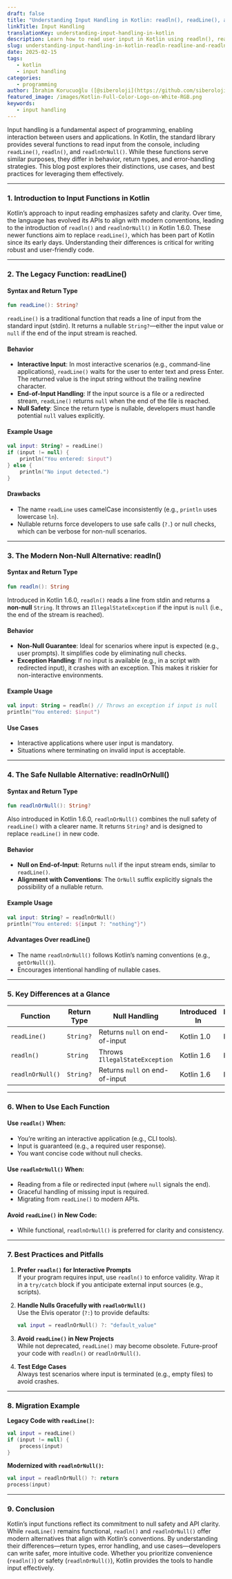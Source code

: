 ```yaml
---
draft: false
title: "Understanding Input Handling in Kotlin: readln(), readLine(), and readlnOrNull()"
linkTitle: Input Handling
translationKey: understanding-input-handling-in-kotlin
description: Learn how to read user input in Kotlin using readln(), readLine(), and readlnOrNull().
slug: understanding-input-handling-in-kotlin-readln-readline-and-readlnornull
date: 2025-02-15
tags:
   - kotlin
   - input handling
categories:
   - programming
author: İbrahim Korucuoğlu ([@siberoloji](https://github.com/siberoloji))
featured_image: /images/Kotlin-Full-Color-Logo-on-White-RGB.png
keywords:
   - input handling
---
```


Input handling is a fundamental aspect of programming, enabling interaction between users and applications. In Kotlin, the standard library provides several functions to read input from the console, including `readLine()`, `readln()`, and `readlnOrNull()`. While these functions serve similar purposes, they differ in behavior, return types, and error-handling strategies. This blog post explores their distinctions, use cases, and best practices for leveraging them effectively.

---

### **1. Introduction to Input Functions in Kotlin**

Kotlin’s approach to input reading emphasizes safety and clarity. Over time, the language has evolved its APIs to align with modern conventions, leading to the introduction of `readln()` and `readlnOrNull()` in Kotlin 1.6.0. These newer functions aim to replace `readLine()`, which has been part of Kotlin since its early days. Understanding their differences is critical for writing robust and user-friendly code.

---

### **2. The Legacy Function: readLine()**

#### **Syntax and Return Type**

```kotlin
fun readLine(): String?
```

`readLine()` is a traditional function that reads a line of input from the standard input (stdin). It returns a nullable `String?`—either the input value or `null` if the end of the input stream is reached.

#### **Behavior**

- **Interactive Input**: In most interactive scenarios (e.g., command-line applications), `readLine()` waits for the user to enter text and press Enter. The returned value is the input string without the trailing newline character.
- **End-of-Input Handling**: If the input source is a file or a redirected stream, `readLine()` returns `null` when the end of the file is reached.
- **Null Safety**: Since the return type is nullable, developers must handle potential `null` values explicitly.

#### **Example Usage**

```kotlin
val input: String? = readLine()
if (input != null) {
    println("You entered: $input")
} else {
    println("No input detected.")
}
```

#### **Drawbacks**

- The name `readLine` uses camelCase inconsistently (e.g., `println` uses lowercase `ln`).
- Nullable returns force developers to use safe calls (`?.`) or null checks, which can be verbose for non-null scenarios.

---

### **3. The Modern Non-Null Alternative: readln()**

#### **Syntax and Return Type**

```kotlin
fun readln(): String
```

Introduced in Kotlin 1.6.0, `readln()` reads a line from stdin and returns a **non-null** `String`. It throws an `IllegalStateException` if the input is `null` (i.e., the end of the stream is reached).

#### **Behavior**

- **Non-Null Guarantee**: Ideal for scenarios where input is expected (e.g., user prompts). It simplifies code by eliminating null checks.
- **Exception Handling**: If no input is available (e.g., in a script with redirected input), it crashes with an exception. This makes it riskier for non-interactive environments.

#### **Example Usage**

```kotlin
val input: String = readln() // Throws an exception if input is null
println("You entered: $input")
```

#### **Use Cases**

- Interactive applications where user input is mandatory.
- Situations where terminating on invalid input is acceptable.

---

### **4. The Safe Nullable Alternative: readlnOrNull()**

#### **Syntax and Return Type**

```kotlin
fun readlnOrNull(): String?
```

Also introduced in Kotlin 1.6.0, `readlnOrNull()` combines the null safety of `readLine()` with a clearer name. It returns `String?` and is designed to replace `readLine()` in new code.

#### **Behavior**

- **Null on End-of-Input**: Returns `null` if the input stream ends, similar to `readLine()`.
- **Alignment with Conventions**: The `OrNull` suffix explicitly signals the possibility of a nullable return.

#### **Example Usage**

```kotlin
val input: String? = readlnOrNull()
println("You entered: ${input ?: "nothing"}")
```

#### **Advantages Over readLine()**

- The name `readlnOrNull()` follows Kotlin’s naming conventions (e.g., `getOrNull()`).
- Encourages intentional handling of nullable cases.

---

### **5. Key Differences at a Glance**

| Function          | Return Type | Null Handling                         | Introduced In | Exception Risk |
|-------------------|-------------|----------------------------------------|---------------|----------------|
| `readLine()`      | `String?`   | Returns `null` on end-of-input         | Kotlin 1.0    | Low            |
| `readln()`        | `String`    | Throws `IllegalStateException`         | Kotlin 1.6    | High           |
| `readlnOrNull()`  | `String?`   | Returns `null` on end-of-input         | Kotlin 1.6    | Low            |

---

### **6. When to Use Each Function**

#### **Use `readln()` When:**

- You’re writing an interactive application (e.g., CLI tools).
- Input is guaranteed (e.g., a required user response).
- You want concise code without null checks.

#### **Use `readlnOrNull()` When:**

- Reading from a file or redirected input (where `null` signals the end).
- Graceful handling of missing input is required.
- Migrating from `readLine()` to modern APIs.

#### **Avoid `readLine()` in New Code:**

- While functional, `readlnOrNull()` is preferred for clarity and consistency.

---

### **7. Best Practices and Pitfalls**

1. **Prefer `readln()` for Interactive Prompts**  
   If your program requires input, use `readln()` to enforce validity. Wrap it in a `try/catch` block if you anticipate external input sources (e.g., scripts).

2. **Handle Nulls Gracefully with `readlnOrNull()`**  
   Use the Elvis operator (`?:`) to provide defaults:

   ```kotlin
   val input = readlnOrNull() ?: "default_value"
   ```

3. **Avoid `readLine()` in New Projects**  
   While not deprecated, `readLine()` may become obsolete. Future-proof your code with `readln()` or `readlnOrNull()`.

4. **Test Edge Cases**  
   Always test scenarios where input is terminated (e.g., empty files) to avoid crashes.

---

### **8. Migration Example**

**Legacy Code with `readLine()`:**

```kotlin
val input = readLine()
if (input != null) {
    process(input)
}
```

**Modernized with `readlnOrNull()`:**

```kotlin
val input = readlnOrNull() ?: return
process(input)
```

---

### **9. Conclusion**

Kotlin’s input functions reflect its commitment to null safety and API clarity. While `readLine()` remains functional, `readln()` and `readlnOrNull()` offer modern alternatives that align with Kotlin’s conventions. By understanding their differences—return types, error handling, and use cases—developers can write safer, more intuitive code. Whether you prioritize convenience (`readln()`) or safety (`readlnOrNull()`), Kotlin provides the tools to handle input effectively.
